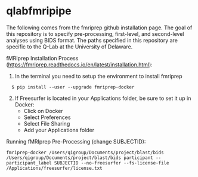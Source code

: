 # qlabfmripipe
The following comes from the fmriprep github installation page. 
The goal of this repository is to specify pre-processing, first-level, and second-level analyses using BIDS format. 
The paths specified in this repository are specific to the Q-Lab at the University of Delaware.

fMRIprep Installation Process (https://fmriprep.readthedocs.io/en/latest/installation.html):
  1. In the terminal you need to setup the environment to install fmriprep
  ```
    $ pip install --user --upgrade fmriprep-docker
  ```
  2. If Freesurfer is located in your Applications folder, be sure to set it up in Docker:
     - Click on Docker
     - Select Preferences
     - Select File Sharing
     - Add your Applications folder
    
Running fMRIprep Pre-Processing (change SUBJECTID):
```
fmriprep-docker /Users/qigroup/Documents/project/blast/bids /Users/qigroup/Documents/project/blast/bids participant --participant_label SUBJECTID --no-freesurfer --fs-license-file /Applications/freesurfer/license.txt
```
